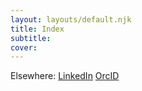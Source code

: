 ```yaml
---
layout: layouts/default.njk
title: Index
subtitle: 
cover: 
---  
```


Elsewhere:  [LinkedIn](https://www.linkedin.com/in/gv-sh) [OrcID](https://orcid.org/0000-0003-1651-6602)